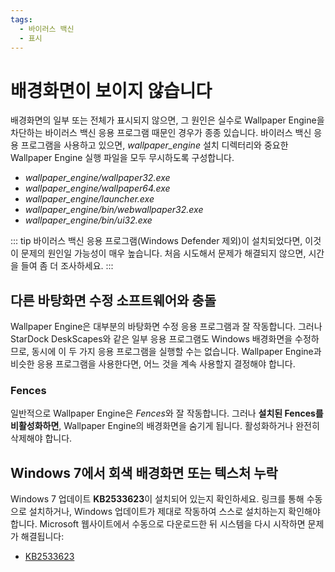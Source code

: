 ```yaml
---
tags:
  - 바이러스 백신
  - 표시
---
```


# 배경화면이 보이지 않습니다

배경화면의 일부 또는 전체가 표시되지 않으면, 그 원인은 실수로 Wallpaper Engine을 차단하는 바이러스 백신 응용 프로그램 때문인 경우가 종종 있습니다. 바이러스 백신 응용 프로그램을 사용하고 있으면, *wallpaper_engine* 설치 디렉터리와 중요한 Wallpaper Engine 실행 파일을 모두 무시하도록 구성합니다.

* *wallpaper_engine/wallpaper32.exe*
* *wallpaper_engine/wallpaper64.exe*
* *wallpaper_engine/launcher.exe*
* *wallpaper_engine/bin/webwallpaper32.exe*
* *wallpaper_engine/bin/ui32.exe*

::: tip
바이러스 백신 응용 프로그램(Windows Defender 제외)이 설치되었다면, 이것이 문제의 원인일 가능성이 매우 높습니다. 처음 시도해서 문제가 해결되지 않으면, 시간을 들여 좀 더 조사하세요.
:::

## 다른 바탕화면 수정 소프트웨어와 충돌

Wallpaper Engine은 대부분의 바탕화면 수정 응용 프로그램과 잘 작동합니다. 그러나 StarDock DeskScapes와 같은 일부 응용 프로그램도 Windows 배경화면을 수정하므로, 동시에 이 두 가지 응용 프로그램을 실행할 수는 없습니다. Wallpaper Engine과 비슷한 응용 프로그램을 사용한다면, 어느 것을 계속 사용할지 결정해야 합니다.

### Fences

일반적으로 Wallpaper Engine은 *Fences*와 잘 작동합니다. 그러나 **설치된 Fences를 비활성화하면**, Wallpaper Engine의 배경화면을 숨기게 됩니다. 활성화하거나 완전히 삭제해야 합니다.

## Windows 7에서 회색 배경화면 또는 텍스처 누락

Windows 7 업데이트 **KB2533623**이 설치되어 있는지 확인하세요. 링크를 통해 수동으로 설치하거나, Windows 업데이트가 제대로 작동하여 스스로 설치하는지 확인해야 합니다. Microsoft 웹사이트에서 수동으로 다운로드한 뒤 시스템을 다시 시작하면 문제가 해결됩니다:

* [KB2533623](https://support.microsoft.com/ko-kr/help/2533623/microsoft-security-advisory-insecure-library-loading-could-allow-remot)